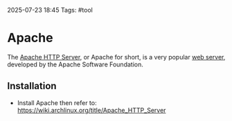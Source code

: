 2025-07-23 18:45
Tags: #tool

# Apache

The [Apache HTTP Server](https://en.wikipedia.org/wiki/Apache_HTTP_Server "wikipedia:Apache HTTP Server"), or Apache for short, is a very popular [web server](https://wiki.archlinux.org/title/Web_server "Web server"), developed by the Apache Software Foundation.

## Installation

- Install Apache then refer to: https://wiki.archlinux.org/title/Apache_HTTP_Server
